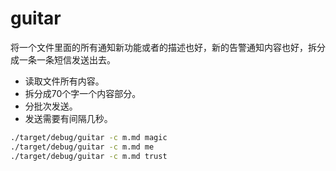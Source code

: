 # guitar

 将一个文件里面的所有通知新功能或者的描述也好，新的告警通知内容也好，拆分成一条一条短信发送出去。

 - 读取文件所有内容。
 - 拆分成70个字一个内容部分。
 - 分批次发送。
 - 发送需要有间隔几秒。

 ```bash
 ./target/debug/guitar -c m.md magic
 ./target/debug/guitar -c m.md me
 ./target/debug/guitar -c m.md trust
 ```

